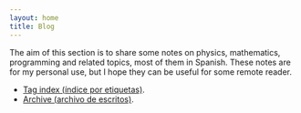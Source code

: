 ```yaml
---
layout: home
title: Blog
---
```


The aim of this section is to share some notes on physics, mathematics, programming and related topics, most of them in Spanish. These notes are for my personal use, but I hope they can be useful for some remote reader. 


- <a href="https://igomezv.github.io/tags/">Tag index (índice por etiquetas)</a>.
- [Archive (archivo de escritos)](archive.md).

 


